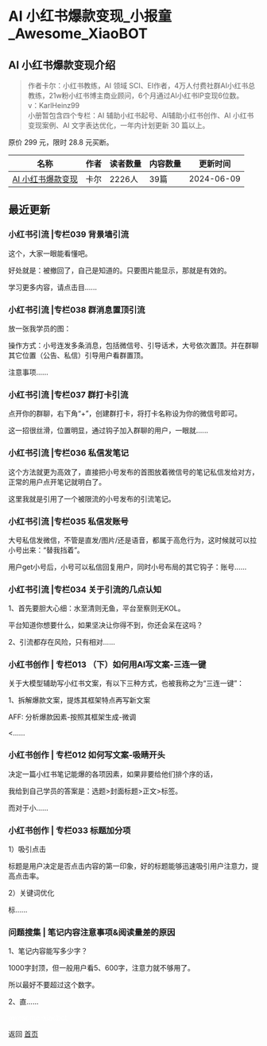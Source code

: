 # AI 小红书爆款变现_小报童_Awesome_XiaoBOT

## AI 小红书爆款变现介绍
> 作者卡尔：小红书教练，AI 领域 SCI、EI作者，4万人付费社群AI小红书总教练，21w粉小红书博主商业顾问，6个月通过AI小红书IP变现6位数。    
v：KarlHeinz99    
小册暂包含四个专栏：AI 辅助小红书起号、AI辅助小红书创作、AI 小红书变现案例、AI 文字表达优化，一年内计划更新 30 篇以上。    
    
原价 299 元，限时 28.8 元买断。  
  


|名称|作者|读者数量|内容数量|更新时间|
|---|---|---|---|---|
|[AI 小红书爆款变现](https://xiaobot.net/p/KarlHeinz99?refer=0b133df9-27dc-423b-8101-639049001c13)|卡尔|2226人|39篇|2024-06-09|

## 最近更新
### 小红书引流 |专栏039 背景墙引流

这个，大家一眼能看懂吧。

好处就是：被撤回了，自己是知道的。只要图片能显示，那就是有效的。

学习更多内容，请点击目......

### 小红书引流 |专栏038 群消息置顶引流

放一张我学员的图：

操作方式：小号连发多条消息，包括微信号、引导话术，大号依次置顶。并在群聊其它位置（公告、私信）引导用户看群置顶。

注意事项......

### 小红书引流 |专栏037 群打卡引流

点开你的群聊，右下角“+”，创建群打卡，将打卡名称设为你的微信号即可。

这一招很丝滑，位置明显，通过钩子加入群聊的用户，一眼就......

### 小红书引流 |专栏036 私信发笔记

这个方法就更为高效了，直接把小号发布的首图放着微信号的笔记私信发给对方，正常的用户点开笔记就明白了。

这里我就是引用了一个被限流的小号发布的引流笔记。

### 小红书引流 |专栏035 私信发账号

大号私信发微信，不管是直发/图片/还是语音，都属于高危行为，这时候就可以拉小号出来：“替我挡着”。

用户get小号后，小号可以私信回复用户，同时小号布局的其它钩子：账号......

### 小红书引流 |专栏034 关于引流的几点认知

1、首先要胆大心细：水至清则无鱼，平台至察则无KOL。

平台知道你想要什么，如果坚决让你得不到，你还会呆在这吗？

2、引流都存在风险，只有相对......

### 小红书创作 | 专栏013 （下）如何用AI写文案-三连一键

关于大模型辅助写小红书文案，有以下三种方式，也被我称之为“三连一键”：

1、拆解爆款文案，提炼其框架特点再写新文案

AFF: 分析爆款因素-按照其框架生成-微调

<......

### 小红书创作 | 专栏012 如何写文案-吸睛开头

决定一篇小红书笔记能爆的各项因素，如果非要给他们排个序的话，

我给到自己学员的答案是：选题>封面标题>正文>标签。

而对于小......

### 小红书创作 | 专栏033 标题加分项

1）吸引点击

标题是用户决定是否点击内容的第一印象，好的标题能够迅速吸引用户注意力，提高点击率。

2）关键词优化

标......

### 问题搜集 | 笔记内容注意事项&阅读量差的原因

1、笔记内容能写多少字？

1000字封顶，但一般用户看5、600字，注意力就不够用了。

所以最好不要超过这个数字。

2、直......


<a href="https://github.com/Reno9527/awesome-xiaobot" style="color: white; text-decoration: none;">awesome-xiaobot</a>

返回 [首页](../README.md)
